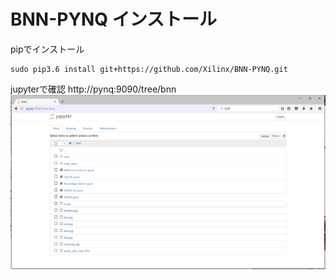 # BNN-PYNQ インストール
pipでインストール
```
sudo pip3.6 install git+https://github.com/Xilinx/BNN-PYNQ.git
```
jupyterで確認
http://pynq:9090/tree/bnn
![](install.png)